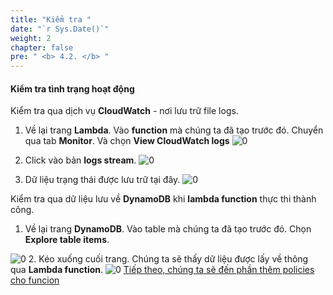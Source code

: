 ```yaml
---
title: "Kiểm tra "
date: "`r Sys.Date()`"
weight: 2
chapter: false
pre: " <b> 4.2. </b> "
---
```




#### Kiểm tra tình trạng hoạt động
Kiểm tra qua dịch vụ **CloudWatch** - nơi lưu trữ file logs.
1. Về lại trang **Lambda**. Vào **function** mà chúng ta đã tạo trước đó. Chuyển qua tab **Monitor**. Và chọn **View CloudWatch logs**
![0](/images/4-event/im-08.png)

2. Click vào bản **logs stream**.
![0](/images/4-event/im-07.png)
3. Dữ liệu trạng thái được lưu trữ tại đây.
![0](/images/4-event/im-06.png)



Kiểm tra qua dữ liệu lưu về **DynamoDB** khi **lambda function** thực thi thành công.
1. Về lại trang **DynamoDB**. Vào table mà chúng ta đã tạo trước đó. Chọn **Explore table items**.

![0](/images/4-event/im-05.png)
2. Kéo xuống cuối trang. Chúng ta sẽ thấy dữ liệu được lấy về thông qua **Lambda function**. 
![0](/images/4-event/im-04.png)
[Tiếp theo, chúng ta sẽ đến phần thêm policies cho funcion](3.1-create/)